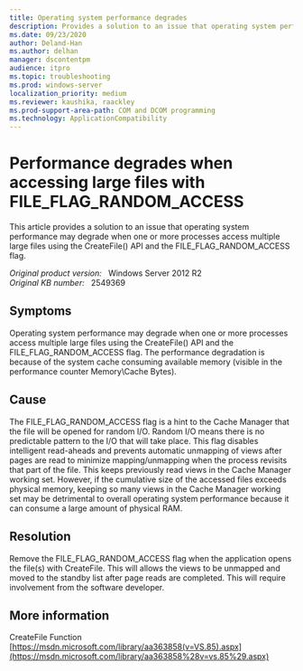 ```yaml
---
title: Operating system performance degrades
description: Provides a solution to an issue that operating system performance may degrade when one or more processes access multiple large files using the CreateFile() API and the FILE_FLAG_RANDOM_ACCESS flag.
ms.date: 09/23/2020
author: Deland-Han 
ms.author: delhan
manager: dscontentpm
audience: itpro
ms.topic: troubleshooting
ms.prod: windows-server
localization_priority: medium
ms.reviewer: kaushika, raackley
ms.prod-support-area-path: COM and DCOM programming
ms.technology: ApplicationCompatibility
---
```

# Performance degrades when accessing large files with FILE_FLAG_RANDOM_ACCESS

This article provides a solution to an issue that operating system performance may degrade when one or more processes access multiple large files using the CreateFile() API and the FILE_FLAG_RANDOM_ACCESS flag.

_Original product version:_ &nbsp; Windows Server 2012 R2  
_Original KB number:_ &nbsp; 2549369

## Symptoms

Operating system performance may degrade when one or more processes access multiple large files using the CreateFile() API and the FILE_FLAG_RANDOM_ACCESS flag. The performance degradation is because of the system cache consuming available memory (visible in the performance counter Memory\Cache Bytes).

## Cause

The FILE_FLAG_RANDOM_ACCESS flag is a hint to the Cache Manager that the file will be opened for random I/O. Random I/O means there is no predictable pattern to the I/O that will take place. This flag disables intelligent read-aheads and prevents automatic unmapping of views after pages are read to minimize mapping/unmapping when the process revisits that part of the file. This keeps previously read views in the Cache Manager working set. However, if the cumulative size of the accessed files exceeds physical memory, keeping so many views in the Cache Manager working set may be detrimental to overall operating system performance because it can consume a large amount of physical RAM.

## Resolution

Remove the FILE_FLAG_RANDOM_ACCESS flag when the application opens the file(s) with CreateFile. This will allows the views to be unmapped and moved to the standby list after page reads are completed. This will require involvement from the software developer.

## More information

CreateFile Function  
[https://msdn.microsoft.com/library/aa363858(v=VS.85).aspx](https://msdn.microsoft.com/library/aa363858%28v=vs.85%29.aspx)
